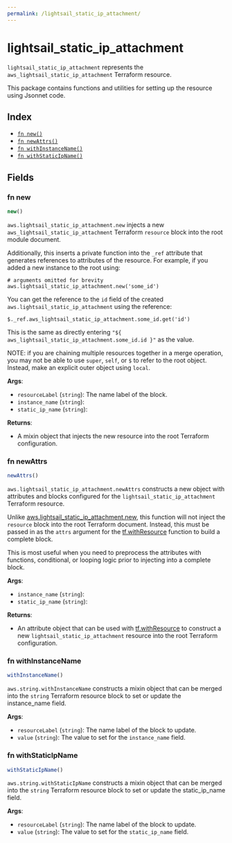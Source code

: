 ```yaml
---
permalink: /lightsail_static_ip_attachment/
---
```


# lightsail_static_ip_attachment

`lightsail_static_ip_attachment` represents the `aws_lightsail_static_ip_attachment` Terraform resource.



This package contains functions and utilities for setting up the resource using Jsonnet code.


## Index

* [`fn new()`](#fn-new)
* [`fn newAttrs()`](#fn-newattrs)
* [`fn withInstanceName()`](#fn-withinstancename)
* [`fn withStaticIpName()`](#fn-withstaticipname)

## Fields

### fn new

```ts
new()
```


`aws.lightsail_static_ip_attachment.new` injects a new `aws_lightsail_static_ip_attachment` Terraform `resource`
block into the root module document.

Additionally, this inserts a private function into the `_ref` attribute that generates references to attributes of the
resource. For example, if you added a new instance to the root using:

    # arguments omitted for brevity
    aws.lightsail_static_ip_attachment.new('some_id')

You can get the reference to the `id` field of the created `aws.lightsail_static_ip_attachment` using the reference:

    $._ref.aws_lightsail_static_ip_attachment.some_id.get('id')

This is the same as directly entering `"${ aws_lightsail_static_ip_attachment.some_id.id }"` as the value.

NOTE: if you are chaining multiple resources together in a merge operation, you may not be able to use `super`, `self`,
or `$` to refer to the root object. Instead, make an explicit outer object using `local`.

**Args**:
  - `resourceLabel` (`string`): The name label of the block.
  - `instance_name` (`string`): 
  - `static_ip_name` (`string`): 

**Returns**:
- A mixin object that injects the new resource into the root Terraform configuration.


### fn newAttrs

```ts
newAttrs()
```


`aws.lightsail_static_ip_attachment.newAttrs` constructs a new object with attributes and blocks configured for the `lightsail_static_ip_attachment`
Terraform resource.

Unlike [aws.lightsail_static_ip_attachment.new](#fn-new), this function will not inject the `resource`
block into the root Terraform document. Instead, this must be passed in as the `attrs` argument for the
[tf.withResource](https://github.com/tf-libsonnet/core/tree/main/docs#fn-withresource) function to build a complete block.

This is most useful when you need to preprocess the attributes with functions, conditional, or looping logic prior to
injecting into a complete block.

**Args**:
  - `instance_name` (`string`): 
  - `static_ip_name` (`string`): 

**Returns**:
  - An attribute object that can be used with [tf.withResource](https://github.com/tf-libsonnet/core/tree/main/docs#fn-withresource) to construct a new `lightsail_static_ip_attachment` resource into the root Terraform configuration.


### fn withInstanceName

```ts
withInstanceName()
```

`aws.string.withInstanceName` constructs a mixin object that can be merged into the `string`
Terraform resource block to set or update the instance_name field.



**Args**:
  - `resourceLabel` (`string`): The name label of the block to update.
  - `value` (`string`): The value to set for the `instance_name` field.


### fn withStaticIpName

```ts
withStaticIpName()
```

`aws.string.withStaticIpName` constructs a mixin object that can be merged into the `string`
Terraform resource block to set or update the static_ip_name field.



**Args**:
  - `resourceLabel` (`string`): The name label of the block to update.
  - `value` (`string`): The value to set for the `static_ip_name` field.
